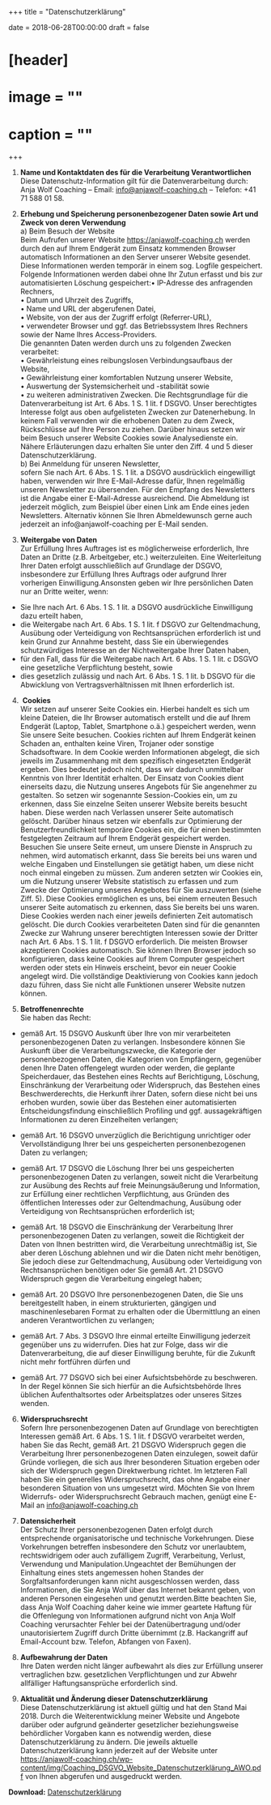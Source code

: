 +++
title = "Datenschutzerklärung"

date = 2018-06-28T00:00:00
draft = false

# [header]
# image = ""
# caption = ""
+++

1.  **Name und Kontaktdaten des für die Verarbeitung Verantwortlichen**</br>
Diese Datenschutz-Information gilt für die Datenverarbeitung durch:</br>
Anja Wolf Coaching &#8211; Email: info@anjawolf-coaching.ch &#8211; Telefon: +41 71 588 01 58.

2.  **Erhebung und Speicherung personenbezogener Daten sowie Art und Zweck von deren Verwendung**</br>
  a) Beim Besuch der Website</br>
Beim Aufrufen unserer Website https://anjawolf-coaching.ch werden durch den auf Ihrem Endgerät zum Einsatz kommenden Browser automatisch Informationen an den Server unserer Website gesendet. Diese Informationen werden temporär in einem sog. Logfile gespeichert. Folgende Informationen werden dabei ohne Ihr Zutun erfasst und bis zur automatisierten Löschung gespeichert:• IP-Adresse des anfragenden Rechners,<br /> • Datum und Uhrzeit des Zugriffs,<br /> • Name und URL der abgerufenen Datei,<br />• Website, von der aus der Zugriff erfolgt (Referrer-URL),<br /> • verwendeter Browser und ggf. das Betriebssystem Ihres Rechners sowie der Name Ihres Access-Providers.<br />
Die genannten Daten werden durch uns zu folgenden Zwecken verarbeitet:<br />
  • Gewährleistung eines reibungslosen Verbindungsaufbaus der Website,<br />
  • Gewährleistung einer komfortablen Nutzung unserer Website,<br />
  • Auswertung der Systemsicherheit und -stabilität sowie <br />
  • zu weiteren administrativen Zwecken. Die Rechtsgrundlage für die Datenverarbeitung ist Art. 6 Abs. 1 S. 1 lit. f DSGVO. Unser berechtigtes Interesse folgt aus oben aufgelisteten Zwecken zur Datenerhebung. In keinem Fall verwenden wir die erhobenen Daten zu dem Zweck, Rückschlüsse auf Ihre Person zu ziehen. Darüber hinaus setzen wir beim Besuch unserer Website Cookies sowie Analysedienste ein. Nähere Erläuterungen dazu erhalten Sie unter den Ziff. 4 und 5 dieser Datenschutzerklärung.<br />
  b) Bei Anmeldung für unseren Newsletter,<br /> sofern Sie nach Art. 6 Abs. 1 S. 1 lit. a DSGVO ausdrücklich eingewilligt haben, verwenden wir Ihre E-Mail-Adresse dafür, Ihnen regelmäßig unseren Newsletter zu übersenden. Für den Empfang des Newsletters ist die Angabe einer E-Mail-Adresse ausreichend. Die Abmeldung ist jederzeit möglich, zum Beispiel über einen Link am Ende eines jeden Newsletters. Alternativ können Sie Ihren Abmeldewunsch gerne auch jederzeit an info@anjawolf-coaching per E-Mail senden.

3. **Weitergabe von Daten**   
Zur Erfüllung Ihres Auftrages ist es möglicherweise erforderlich, Ihre Daten an Dritte (z.B. Arbeitgeber, etc.) weiterzuleiten. Eine Weiterleitung Ihrer Daten erfolgt ausschließlich auf Grundlage der DSGVO, insbesondere zur Erfüllung Ihres Auftrags oder aufgrund Ihrer vorherigen Einwilligung.Ansonsten geben wir Ihre persönlichen Daten nur an Dritte weiter, wenn:
  * Sie Ihre nach Art. 6 Abs. 1 S. 1 lit. a DSGVO ausdrückliche Einwilligung dazu erteilt haben,
  * die Weitergabe nach Art. 6 Abs. 1 S. 1 lit. f DSGVO zur Geltendmachung, Ausübung oder Verteidigung von Rechtsansprüchen erforderlich ist und kein Grund zur Annahme besteht, dass Sie ein überwiegendes schutzwürdiges Interesse an der Nichtweitergabe Ihrer Daten haben,
  * für den Fall, dass für die Weitergabe nach Art. 6 Abs. 1 S. 1 lit. c DSGVO eine gesetzliche Verpflichtung besteht, sowie
  * dies gesetzlich zulässig und nach Art. 6 Abs. 1 S. 1 lit. b DSGVO für die Abwicklung von Vertragsverhältnissen mit Ihnen erforderlich ist.
  
4.  **Cookies**   
 Wir setzen auf unserer Seite Cookies ein. Hierbei handelt es sich um kleine Dateien, die Ihr Browser automatisch erstellt und die auf Ihrem Endgerät (Laptop, Tablet, Smartphone o.ä.) gespeichert werden, wenn Sie unsere Seite besuchen. Cookies richten auf Ihrem Endgerät keinen Schaden an, enthalten keine Viren, Trojaner oder sonstige Schadsoftware. In dem Cookie werden Informationen abgelegt, die sich jeweils im Zusammenhang mit dem spezifisch eingesetzten Endgerät ergeben. Dies bedeutet jedoch nicht, dass wir dadurch unmittelbar Kenntnis von Ihrer Identität erhalten. Der Einsatz von Cookies dient einerseits dazu, die Nutzung unseres Angebots für Sie angenehmer zu gestalten. So setzen wir sogenannte Session-Cookies ein, um zu erkennen, dass Sie einzelne Seiten unserer Website bereits besucht haben. Diese werden nach Verlassen unserer Seite automatisch gelöscht. Darüber hinaus setzen wir ebenfalls zur Optimierung der Benutzerfreundlichkeit temporäre Cookies ein, die für einen bestimmten festgelegten Zeitraum auf Ihrem Endgerät gespeichert werden. Besuchen Sie unsere Seite erneut, um unsere Dienste in Anspruch zu nehmen, wird automatisch erkannt, dass Sie bereits bei uns waren und welche Eingaben und Einstellungen sie getätigt haben, um diese nicht noch einmal eingeben zu müssen. Zum anderen setzten wir Cookies ein, um die Nutzung unserer Website statistisch zu erfassen und zum Zwecke der Optimierung unseres Angebotes für Sie auszuwerten (siehe Ziff. 5). Diese Cookies ermöglichen es uns, bei einem erneuten Besuch unserer Seite automatisch zu erkennen, dass Sie bereits bei uns waren. Diese Cookies werden nach einer jeweils definierten Zeit automatisch gelöscht. Die durch Cookies verarbeiteten Daten sind für die genannten Zwecke zur Wahrung unserer berechtigten Interessen sowie der Dritter nach Art. 6 Abs. 1 S. 1 lit. f DSGVO erforderlich. Die meisten Browser akzeptieren Cookies automatisch. Sie können Ihren Browser jedoch so konfigurieren, dass keine Cookies auf Ihrem Computer gespeichert werden oder stets ein Hinweis erscheint, bevor ein neuer Cookie angelegt wird. Die vollständige Deaktivierung von Cookies kann jedoch dazu führen, dass Sie nicht alle Funktionen unserer Website nutzen können.

5. **Betroffenenrechte**      
Sie haben das Recht:  
  * gemäß Art. 15 DSGVO Auskunft über Ihre von mir verarbeiteten personenbezogenen Daten zu verlangen. Insbesondere können Sie Auskunft über die Verarbeitungszwecke, die Kategorie der personenbezogenen Daten, die Kategorien von Empfängern, gegenüber denen Ihre Daten offengelegt wurden oder werden, die geplante Speicherdauer, das Bestehen eines Rechts auf Berichtigung, Löschung, Einschränkung der Verarbeitung oder Widerspruch, das Bestehen eines Beschwerderechts, die Herkunft ihrer Daten, sofern diese nicht bei uns erhoben wurden, sowie über das Bestehen einer automatisierten Entscheidungsfindung einschließlich Profiling und ggf. aussagekräftigen Informationen zu deren Einzelheiten verlangen;

  * gemäß Art. 16 DSGVO unverzüglich die Berichtigung unrichtiger oder Vervollständigung Ihrer bei uns gespeicherten personenbezogenen Daten zu verlangen;

  * gemäß Art. 17 DSGVO die Löschung Ihrer bei uns gespeicherten personenbezogenen Daten zu verlangen, soweit nicht die Verarbeitung zur Ausübung des Rechts auf freie Meinungsäußerung und Information, zur Erfüllung einer rechtlichen Verpflichtung, aus Gründen des öffentlichen Interesses oder zur Geltendmachung, Ausübung oder Verteidigung von Rechtsansprüchen erforderlich ist;

  * gemäß Art. 18 DSGVO die Einschränkung der Verarbeitung Ihrer personenbezogenen Daten zu verlangen, soweit die Richtigkeit der Daten von Ihnen bestritten wird, die Verarbeitung unrechtmäßig ist, Sie aber deren Löschung ablehnen und wir die Daten nicht mehr benötigen, Sie jedoch diese zur Geltendmachung, Ausübung oder Verteidigung von Rechtsansprüchen benötigen oder Sie gemäß Art. 21 DSGVO Widerspruch gegen die Verarbeitung eingelegt haben;

  * gemäß Art. 20 DSGVO Ihre personenbezogenen Daten, die Sie uns bereitgestellt haben, in einem strukturierten, gängigen und maschinenlesebaren Format zu erhalten oder die Übermittlung an einen anderen Verantwortlichen zu verlangen;

  * gemäß Art. 7 Abs. 3 DSGVO Ihre einmal erteilte Einwilligung jederzeit gegenüber uns zu widerrufen. Dies hat zur Folge, dass wir die Datenverarbeitung, die auf dieser Einwilligung beruhte, für die Zukunft nicht mehr fortführen dürfen und

  * gemäß Art. 77 DSGVO sich bei einer Aufsichtsbehörde zu beschweren. In der Regel können Sie sich hierfür an die Aufsichtsbehörde Ihres üblichen Aufenthaltsortes oder Arbeitsplatzes oder unseres Sitzes wenden.
  
6. **Widerspruchsrecht**     
Sofern Ihre personenbezogenen Daten auf Grundlage von berechtigten Interessen gemäß Art. 6 Abs. 1 S. 1 lit. f DSGVO verarbeitet werden, haben Sie das Recht, gemäß Art. 21 DSGVO Widerspruch gegen die Verarbeitung Ihrer personenbezogenen Daten einzulegen, soweit dafür Gründe vorliegen, die sich aus Ihrer besonderen Situation ergeben oder sich der Widerspruch gegen Direktwerbung richtet. Im letzteren Fall haben Sie ein generelles Widerspruchsrecht, das ohne Angabe einer besonderen Situation von uns umgesetzt wird. Möchten Sie von Ihrem Widerrufs- oder Widerspruchsrecht Gebrauch machen, genügt eine E-Mail an <a href="mailto:info@anjawolf-coaching.ch">info@anjawolf-coaching.ch</a>

7. **Datensicherheit**    
Der Schutz Ihrer personenbezogenen Daten erfolgt durch entsprechende organisatorische und technische Vorkehrungen. Diese Vorkehrungen betreffen insbesondere den Schutz vor unerlaubtem, rechtswidrigem oder auch zufälligem Zugriff, Verarbeitung, Verlust, Verwendung und Manipulation.Ungeachtet der Bemühungen der Einhaltung eines stets angemessen hohen Standes der Sorgfaltsanforderungen kann nicht ausgeschlossen werden, dass Informationen, die Sie Anja Wolf über das Internet bekannt geben, von anderen Personen eingesehen und genutzt werden.Bitte beachten Sie, dass Anja Wolf Coaching daher keine wie immer geartete Haftung für die Offenlegung von Informationen aufgrund nicht von Anja Wolf Coaching verursachter Fehler bei der Datenübertragung und/oder unautorisiertem Zugriff durch Dritte übernimmt (z.B. Hackangriff auf Email-Account bzw. Telefon, Abfangen von Faxen).

8. **Aufbewahrung der Daten**     
Ihre Daten werden nicht länger aufbewahrt als dies zur Erfüllung unserer vertraglichen bzw. gesetzlichen Verpflichtungen und zur Abwehr allfälliger Haftungsansprüche erforderlich sind.

9. **Aktualität und Änderung dieser Datenschutzerklärung**       
Diese Datenschutzerklärung ist aktuell gültig und hat den Stand Mai 2018. Durch die Weiterentwicklung meiner Website und Angebote darüber oder aufgrund geänderter gesetzlicher beziehungsweise behördlicher Vorgaben kann es notwendig werden, diese Datenschutzerklärung zu ändern. Die jeweils aktuelle Datenschutzerklärung kann jederzeit auf der Website unter https://anjawolf-coaching.ch/wp-content/img/Coaching_DSGVO_Website_Datenschutzerklärung_AWO.pdf von Ihnen abgerufen und ausgedruckt werden.

**Download:** [Datenschutzerklärung](/img/Coaching_DSGVO_Website_Datenschutzerklärung_AWO.pdf)
